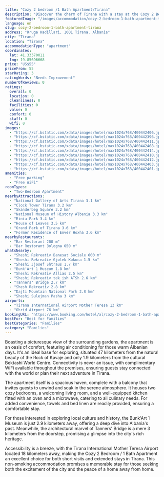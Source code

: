 ```yaml
---
title: "Cozy 2 bedroom /1 Bath Apartment/Tirana"
description: "Discover the charm of Tirana with a stay at the Cozy 2 Bedroom / 1 Bath Apartment, a serene retreat located just a short distance from the city's vibrant heart."
featuredImage: "/images/accommodation/cozy-2-bedroom-1-bath-apartment-tirana-400442406.jpg"
language: en
slug: cozy-2-bedroom-1-bath-apartment-tirana
address: "Rruga Kadillari, 1001 Tirana, Albania"
city: "Tirana"
location: "Tirana"
accommodationType: "apartment"
coordinates:
  lat: 41.33370011
  lng: 19.85696668
price: "US$55"
priceFrom: 55
starRating: 3
ratingWords: "Needs Improvement"
numberOfReviews: 0
ratings:
  overall: 0
  location: 0
  cleanliness: 0
  facilities: 0
  value: 0
  comfort: 0
  staff: 0
  wifi: 0
images:
  - "https://cf.bstatic.com/xdata/images/hotel/max1024x768/400442406.jpg?k=6f8f97d85294eabcda408a19e80a680ab82a1f635b718924f1ccc999199224cc&o=&hp=1"
  - "https://cf.bstatic.com/xdata/images/hotel/max1024x768/400442396.jpg?k=842938c0fda09638a9ecd59e79458781c77071c3a6a5ed4298d4210fea8f6b76&o=&hp=1"
  - "https://cf.bstatic.com/xdata/images/hotel/max1024x768/400442411.jpg?k=e0e4a3ba75f727d9558615c168a90960aa50c692748cfa5cb794db05ad0fd21a&o=&hp=1"
  - "https://cf.bstatic.com/xdata/images/hotel/max1024x768/400442408.jpg?k=94543698dad59f83e0ce555d59060054f5d6e715fa6951e73051a4050ec00c87&o=&hp=1"
  - "https://cf.bstatic.com/xdata/images/hotel/max1024x768/400442414.jpg?k=98d090dd426ad7004750ab9caeec6d482b8d9936437d91694ef9b812042f86a9&o=&hp=1"
  - "https://cf.bstatic.com/xdata/images/hotel/max1024x768/400442410.jpg?k=4419f1fc33a168837500b93dd2cd3c3ec746f83914be57c14c140adc00f040e0&o=&hp=1"
  - "https://cf.bstatic.com/xdata/images/hotel/max1024x768/400442412.jpg?k=e7290542aaaa15c39e23897678fd622ee6526b39f05412019820fd72092960be&o=&hp=1"
  - "https://cf.bstatic.com/xdata/images/hotel/max1024x768/400442403.jpg?k=0190b24cd40b355102043b973ed17d82becd80f8939e2edba8bd19d2e2055233&o=&hp=1"
  - "https://cf.bstatic.com/xdata/images/hotel/max1024x768/400442401.jpg?k=e71796f429a0799e1671b22196a32f01e113f776ffb5357f916ee821ed692017&o=&hp=1"
amenities:
  - "Free parking"
  - "Free WiFi"
roomTypes:
  - "Two-Bedroom Apartment"
nearbyAttractions:
  - "National Gallery of Arts Tirana 3.1 km"
  - "Clock Tower Tirana 3.2 km"
  - "Skanderbeg Square 3.2 km"
  - "National Museum of History Albania 3.3 km"
  - "Rinia Park 3.4 km"
  - "House of Leaves 3.5 km"
  - "Grand Park of Tirana 3.6 km"
  - "Former Residence of Enver Hoxha 3.6 km"
nearbyRestaurants:
  - "Bar Restorant 200 m"
  - "Bar Restorant Bologna 650 m"
whatsNearby:
  - "Sheshi Rekreativ Banesat Sociale 600 m"
  - "Sheshi Rekreativ Gjolek Kokona 1.5 km"
  - "Sheshi Jjosef Shtraus 1.7 km"
  - "Bunk'Art 1 Museum 1.8 km"
  - "Sheshi Rekreativ Allias 2.5 km"
  - "Sheshi Rekreativ tek ish ATSh 2.6 km"
  - "Tanners' Bridge 2.7 km"
  - "Shesh Rekreativ 2.8 km"
  - "Dajti Mountain National Park 2.8 km"
  - "Sheshi Sulejman Pasha 3 km"
airports:
  - "Tirana International Airport Mother Teresa 13 km"
  - "Ohrid Airport 76 km"
bookingURL: "https://www.booking.com/hotel/al/cozy-2-bedroom-1-bath-apartment-tirana.en-gb.html?aid=8035640"
bestFor: "Best for Families"
bestCategories: "Families"
category: "Families"
---
```


Boasting a picturesque view of the surrounding gardens, the apartment is an oasis of comfort, featuring air conditioning for those warm Albanian days. It's an ideal base for exploring, situated 47 kilometers from the natural beauty of the Rock of Kavaje and only 1.9 kilometers from the cultural Bektashi World Centre. Connectivity is never an issue, with complimentary WiFi available throughout the premises, ensuring guests stay connected with the world or plan their next adventure in Tirana.

The apartment itself is a spacious haven, complete with a balcony that invites guests to unwind and soak in the serene atmosphere. It houses two cozy bedrooms, a welcoming living room, and a well-equipped kitchen fitted with an oven and a microwave, catering to all culinary needs. For added convenience, towels and bed linen are readily provided, ensuring a comfortable stay.

For those interested in exploring local culture and history, the Bunk'Art 1 Museum is just 2.9 kilometers away, offering a deep dive into Albania's past. Meanwhile, the architectural marvel of Tanners' Bridge is a mere 3 kilometers from the doorstep, promising a glimpse into the city's rich heritage.

Accessibility is a breeze, with the Tirana International Mother Teresa Airport located 18 kilometers away, making the Cozy 2 Bedroom / 1 Bath Apartment an excellent choice for both short visits and extended stays in Tirana. This non-smoking accommodation promises a memorable stay for those seeking both the excitement of the city and the peace of a home away from home.